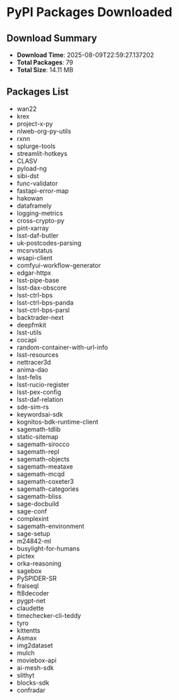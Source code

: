 # PyPI Packages Downloaded

## Download Summary
- **Download Time**: 2025-08-09T22:59:27.137202
- **Total Packages**: 79
- **Total Size**: 14.11 MB

## Packages List
- wan22
- krex
- project-x-py
- nlweb-org-py-utils
- rxnn
- splurge-tools
- streamlit-hotkeys
- CLASV
- pyload-ng
- sibi-dst
- func-validator
- fastapi-error-map
- hakowan
- dataframely
- logging-metrics
- cross-crypto-py
- pint-xarray
- lsst-daf-butler
- uk-postcodes-parsing
- mcsrvstatus
- wsapi-client
- comfyui-workflow-generator
- edgar-httpx
- lsst-pipe-base
- lsst-dax-obscore
- lsst-ctrl-bps
- lsst-ctrl-bps-panda
- lsst-ctrl-bps-parsl
- backtrader-next
- deepfmkit
- lsst-utils
- cocapi
- random-container-with-url-info
- lsst-resources
- nettracer3d
- anima-dao
- lsst-felis
- lsst-rucio-register
- lsst-pex-config
- lsst-daf-relation
- sde-sim-rs
- keywordsai-sdk
- kognitos-bdk-runtime-client
- sagemath-tdlib
- static-sitemap
- sagemath-sirocco
- sagemath-repl
- sagemath-objects
- sagemath-meataxe
- sagemath-mcqd
- sagemath-coxeter3
- sagemath-categories
- sagemath-bliss
- sage-docbuild
- sage-conf
- complexint
- sagemath-environment
- sage-setup
- m24842-ml
- busylight-for-humans
- pictex
- orka-reasoning
- sagebox
- PySPIDER-SR
- fraiseql
- ft8decoder
- pygpt-net
- claudette
- timechecker-cli-teddy
- tyro
- kittentts
- Asmax
- img2dataset
- mulch
- moviebox-api
- ai-mesh-sdk
- slithyt
- blocks-sdk
- confradar
